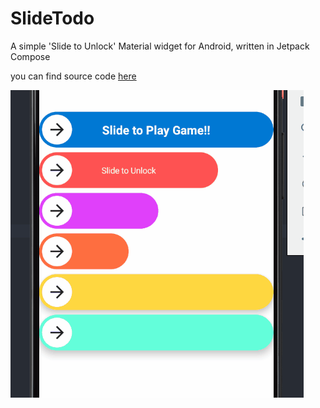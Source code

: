 # SlideTodo
A simple 'Slide to Unlock' Material widget for Android, written in Jetpack Compose

you can find source code [here](https://github.com/Nthily/SlideTodo/blob/main/slidetodo/src/main/java/com/github/nthily/slidetodo/SlideTodo.kt)

![](demoo.gif)
